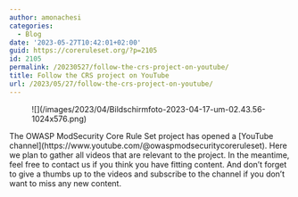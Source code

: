 ```yaml
---
author: amonachesi
categories:
  - Blog
date: '2023-05-27T10:42:01+02:00'
guid: https://coreruleset.org/?p=2105
id: 2105
permalink: /20230527/follow-the-crs-project-on-youtube/
title: Follow the CRS project on YouTube
url: /2023/05/27/follow-the-crs-project-on-youtube/
---
```



<figure class="wp-block-image size-large">![](/images/2023/04/Bildschirmfoto-2023-04-17-um-02.43.56-1024x576.png)</figure>The OWASP ModSecurity Core Rule Set project has opened a [YouTube channel](https://www.youtube.com/@owaspmodsecuritycoreruleset). Here we plan to gather all videos that are relevant to the project. In the meantime, feel free to contact us if you think you have fitting content. And don’t forget to give a thumbs up to the videos and subscribe to the channel if you don’t want to miss any new content.
